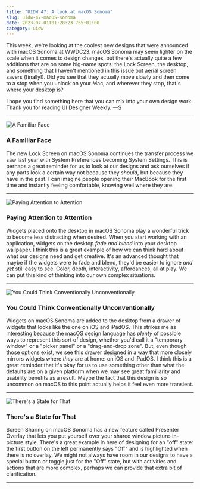 ```yaml
---
title: "UIDW 47: A look at macOS Sonoma"
slug: uidw-47-macOS-sonoma
date: 2023-07-01T01:28:23.755+01:00
category: uidw
---
```


This week, we're looking at the coolest new designs that were announced with macOS Sonoma at WWDC23\. macOS Sonoma may seem lighter on the scale when it comes to design changes, but there's actually quite a few additions that are on some big-name spots: the Lock Screen, the desktop, and something that I haven't mentioned in this issue but aerial screen savers (finally!). Did you see that they actually move slowly and then come to a stop when you unlock on your Mac, and wherever they stop, that's where your desktop is?

I hope you find something here that you can mix into your own design work. Thank you for reading UI Designer Weekly. —S

---

![](https://assets.sahandnayebaziz.org/a-familiar-face.jpeg "A Familiar Face")

### A Familiar Face

The new Lock Screen on macOS Sonoma continues the transfer process we saw last year with System Preferences becoming System Settings. This is perhaps a great reminder for us to look at our designs and ask ourselves if any parts look a certain way not because they _should_, but because they have in the past. I can imagine people opening their MacBook for the first time and instantly feeling comfortable, knowing well where they are.

---

![](https://assets.sahandnayebaziz.org/paying-attention-to-attention.jpeg "Paying Attention to Attention")

### Paying Attention to Attention

Widgets placed onto the desktop in macOS Sonoma play a wonderful trick to become less distracting when desired. When you start working with an application, widgets on the desktop _fade and blend_ into your desktop wallpaper. I think this is a great example of how we can think hard about what our designs need and get creative. It's an advanced thought that maybe if the widgets were to fade and blend, they'd be easier to ignore _and yet_ still easy to see. Color, depth, interactivity, affordances, all at play. We can put this kind of thinking into our own complex situations.

---

![](https://assets.sahandnayebaziz.org/you-could-think-conventionally-unconventionally.jpeg "You Could Think Conventionally Unconventionally")

### You Could Think Conventionally Unconventionally

Widgets on macOS Sonoma are added to the desktop from a drawer of widgets that looks like the one on iOS and iPadOS. This strikes me as interesting because the macOS design language has _plenty_ of possible ways to represent this sort of design, whether you'd call it a "temporary window" or a "picker panel" or a "drag-and-drop zone". But, even though those options exist, we see this drawer designed in a way that more closely mirrors widgets where _they_ are at home: on iOS and iPadOS. I think this is a great reminder that it's okay for us to use something other than what the defaults are on a given platform when we may see great familiarity and usability benefits as a result. Maybe the fact that this design is so uncommon on macOS to this point actually helps it feel even more transient.

---

![](https://assets.sahandnayebaziz.org/there's-a-state-for-that.jpeg "There's a State for That")

### There's a State for That

Screen Sharing on macOS Sonoma has a new feature called Presenter Overlay that lets you put yourself over your shared window picture-in-picture style. There's a great example in here of designing for an "off" state: the first button on the left permanently says "Off" and is highlighted when there is no overlay. We might not always have room in our designs to have a special button or toggle just for the "Off" state, but with activities and actions that are more complex, perhaps we can provide that extra bit of clarification.

---
